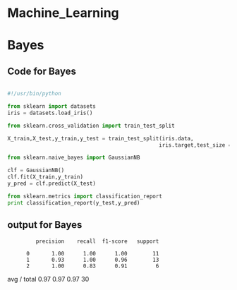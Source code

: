 # Machine_Learning
Bayes
===============
Code for Bayes
--------------
```python

#!/usr/bin/python

from sklearn import datasets
iris = datasets.load_iris()

from sklearn.cross_validation import train_test_split

X_train,X_test,y_train,y_test = train_test_split(iris.data,
                                                iris.target,test_size = 0.2,random_state = 0)

from sklearn.naive_bayes import GaussianNB

clf = GaussianNB()
clf.fit(X_train,y_train)
y_pred = clf.predict(X_test)

from sklearn.metrics import classification_report
print classification_report(y_test,y_pred)
```
output for Bayes
-------------


             precision    recall  f1-score   support

          0       1.00      1.00      1.00        11
          1       0.93      1.00      0.96        13
          2       1.00      0.83      0.91         6

avg / total       0.97      0.97      0.97        30

